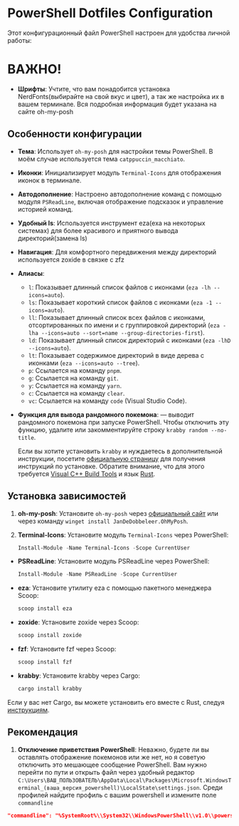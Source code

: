 # PowerShell Dotfiles Configuration

Этот конфигурационный файл PowerShell настроен для удобства личной работы:

# ВАЖНО!

- **Шрифты**: Учтите, что вам понадобится установка NerdFonts(выбирайте на свой вкус и цвет), а так же настройка их в вашем терминале. Вся подробная информация будет указана на сайте oh-my-posh

## Особенности конфигурации

- **Тема**: Использует `oh-my-posh` для настройки темы PowerShell. В моём случае используется тема `catppuccin_macchiato`.
- **Иконки**: Инициализирует модуль `Terminal-Icons` для отображения иконок в терминале.
- **Автодополнение**: Настроено автодополнение команд с помощью модуля `PSReadLine`, включая отображение подсказок и управление историей команд.
- **Удобный ls**: Используется инструмент eza(exa на некоторых системах) для более красивого и приятного вывода директорий(замена ls)
- **Навигация**: Для комфортного передвижения между директорий используется zoxide в связке с zfz
- **Алиасы**:

  - `l`: Показывает длинный список файлов с иконками (`eza -lh --icons=auto`).
  - `ls`: Показывает короткий список файлов с иконками (`eza -1 --icons=auto`).
  - `ll`: Показывает длинный список всех файлов с иконками, отсортированных по имени и с группировкой директорий (`eza -lha --icons=auto --sort=name --group-directories-first`).
  - `ld`: Показывает длинный список директорий с иконками (`eza -lhD --icons=auto`).
  - `lt`: Показывает содержимое директорий в виде дерева с иконками (`eza --icons=auto --tree`).
  - `p`: Ссылается на команду `pnpm`.
  - `g`: Ссылается на команду `git`.
  - `y`: Ссылается на команду `yarn`.
  - `c`: Ссылается на команду `clear`.
  - `vc`: Ссылается на команду `code` (Visual Studio Code).

- **Функция для вывода рандомного покемона**: — выводит рандомного покемона при запуске PowerShell. Чтобы отключить эту функцию, удалите или закомментируйте строку `krabby random --no-title`.

  Если вы хотите установить `krabby` и нуждаетесь в дополнительной инструкции, посетите [официальную страницу](https://github.com/yannjor/krabby?tab=readme-ov-file#installing-from-source-other-distros-and-macoswindows) для получения инструкций по установке. Обратите внимание, что для этого требуется [Visual C++ Build Tools](https://visualstudio.microsoft.com/visual-cpp-build-tools/) и язык [Rust](https://www.rust-lang.org/learn/get-started).

## Установка зависимостей

1. **oh-my-posh**: Установите `oh-my-posh` через [официальный сайт](https://ohmyposh.dev/docs/windows/installation) или через команду `winget install JanDeDobbeleer.OhMyPosh`.

2. **Terminal-Icons**: Установите модуль `Terminal-Icons` через PowerShell:

   ```powershell
   Install-Module -Name Terminal-Icons -Scope CurrentUser
   ```

- **PSReadLine**: Установите модуль PSReadLine через PowerShell:

  ```powershell
  Install-Module -Name PSReadLine -Scope CurrentUser
  ```

- **eza**: Установите утилиту eza с помощью пакетного менеджера Scoop:

  ```bash
  scoop install eza
  ```

- **zoxide**: Установите zoxide через Scoop:

  ```bash
  scoop install zoxide
  ```

- **fzf**: Установите fzf через Scoop:

  ```bash
  scoop install fzf
  ```

- **krabby**: Установите krabby через Cargo:

  ```bash
  cargo install krabby
  ```

Если у вас нет Cargo, вы можете установить его вместе с Rust, следуя [инструкциям](https://www.rust-lang.org/learn/get-started).

## Рекомендация

1. **Отключение приветствия PowerShell**: Неважно, будете ли вы оставлять отображение покемонов или же нет, но я советую отключить это мешающее сообщение PowerShell. Вам нужно перейти по пути и открыть файл через удобный редактор `C:\Users\ВАШ_ПОЛЬЗОВАТЕЛЬ\AppData\Local\Packages\Microsoft.WindowsTerminal_(ваша_версия_powershell)\LocalState\settings.json`. Среди профилей найдите профиль с вашим powershell и измените поле `commandline`

```json
"commandline": "%SystemRoot%\\System32\\WindowsPowerShell\\v1.0\\powershell.exe -nologo"
```

